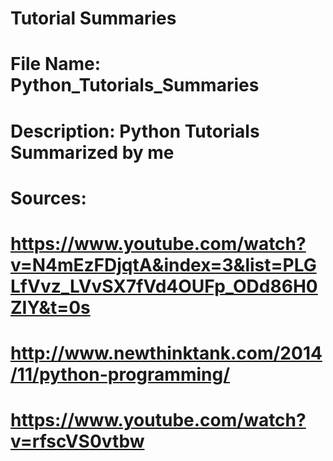 # Tutorial Summaries 

# File Name: Python_Tutorials_Summaries
# Description: Python Tutorials Summarized by me
# Sources:
# https://www.youtube.com/watch?v=N4mEzFDjqtA&index=3&list=PLGLfVvz_LVvSX7fVd4OUFp_ODd86H0ZIY&t=0s
# http://www.newthinktank.com/2014/11/python-programming/
# https://www.youtube.com/watch?v=rfscVS0vtbw